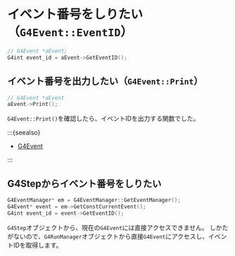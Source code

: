 # イベント番号をしりたい（``G4Event::EventID``）

```cpp
// G4Event *aEvent;
G4int event_id = aEvent->GetEventID();
```

## イベント番号を出力したい（``G4Event::Print``）

```cpp
// G4Event *aEvent
aEvent->Print();
```

``G4Event::Print()``を確認したら、イベントIDを出力する関数でした。

:::{seealso}

- [G4Event](https://geant4.kek.jp/Reference/11.2.0/classG4Event.html)

:::

## G4Stepからイベント番号をしりたい

```cpp
G4EventManager* em = G4EventManager::GetEventManager();
G4Event* event = em->GetConstCurrentEvent();
G4int event_id = event->GetEventID();
```

``G4Step``オブジェクトから、現在の``G4Event``には直接アクセスできません。
しかたがないので、``G4RunManager``オブジェクトから直接``G4Event``にアクセスし、イベントIDを取得します。
